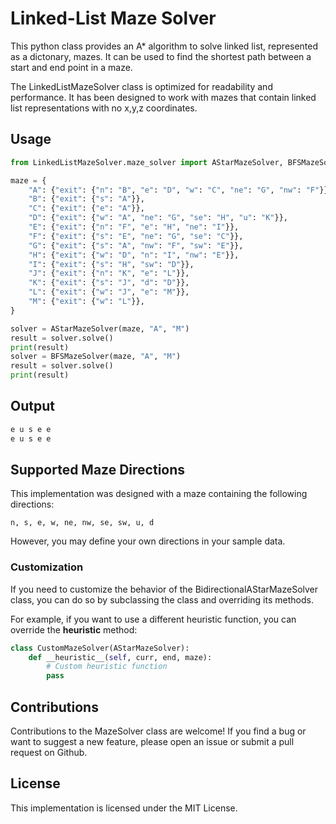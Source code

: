# Linked-List Maze Solver

This python class provides an A* algorithm to solve linked list, represented as a dictonary, mazes. It can be used to find the shortest path between a start and end point in a maze.

The LinkedListMazeSolver class is optimized for readability and performance. It has been designed to work with mazes that contain linked list representations with no x,y,z coordinates.

## Usage

```python
from LinkedListMazeSolver.maze_solver import AStarMazeSolver, BFSMazeSolver

maze = {
    "A": {"exit": {"n": "B", "e": "D", "w": "C", "ne": "G", "nw": "F"}},
    "B": {"exit": {"s": "A"}},
    "C": {"exit": {"e": "A"}},
    "D": {"exit": {"w": "A", "ne": "G", "se": "H", "u": "K"}},
    "E": {"exit": {"n": "F", "e": "H", "ne": "I"}},
    "F": {"exit": {"s": "E", "ne": "G", "se": "C"}},
    "G": {"exit": {"s": "A", "nw": "F", "sw": "E"}},
    "H": {"exit": {"w": "D", "n": "I", "nw": "E"}},
    "I": {"exit": {"s": "H", "sw": "D"}},
    "J": {"exit": {"n": "K", "e": "L"}},
    "K": {"exit": {"s": "J", "d": "D"}},
    "L": {"exit": {"w": "J", "e": "M"}},
    "M": {"exit": {"w": "L"}},
}

solver = AStarMazeSolver(maze, "A", "M")
result = solver.solve()
print(result)
solver = BFSMazeSolver(maze, "A", "M")
result = solver.solve()
print(result)
```
## Output
```python
e u s e e
e u s e e
```

## Supported Maze Directions

This implementation was designed with a maze containing the following directions: 
```
n, s, e, w, ne, nw, se, sw, u, d
```
However, you may define your own directions in your sample data.

### Customization

If you need to customize the behavior of the BidirectionalAStarMazeSolver class, you can do so by subclassing the class and overriding its methods.

For example, if you want to use a different heuristic function, you can override the __heuristic__ method:
```python
class CustomMazeSolver(AStarMazeSolver):
    def __heuristic__(self, curr, end, maze):
        # Custom heuristic function
        pass
```


## Contributions

Contributions to the MazeSolver class are welcome! If you find a bug or want to suggest a new feature, please open an issue or submit a pull request on Github.

## License

This implementation is licensed under the MIT License.
